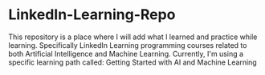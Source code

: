 # LinkedIn-Learning-Repo
This repository is a place where I will add what I learned and practice while learning. Specifically LinkedIn Learning programming courses related to both Artificial Intelligence and Machine Learning. Currently, I'm using a specific learning path called: Getting Started with AI and Machine Learning

